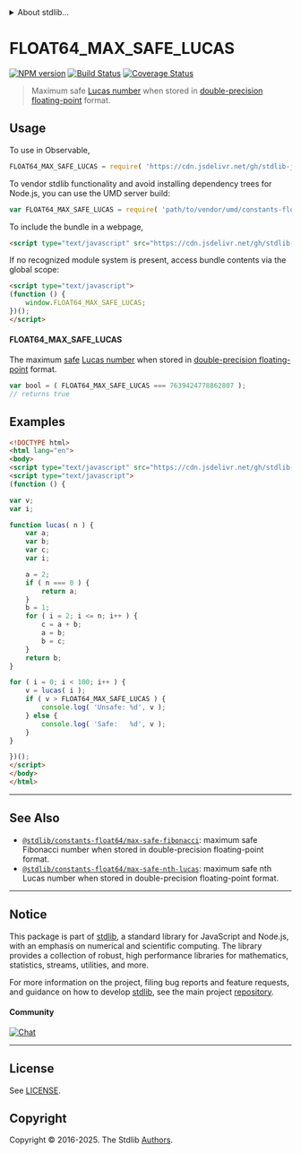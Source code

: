 <!--

@license Apache-2.0

Copyright (c) 2018 The Stdlib Authors.

Licensed under the Apache License, Version 2.0 (the "License");
you may not use this file except in compliance with the License.
You may obtain a copy of the License at

   http://www.apache.org/licenses/LICENSE-2.0

Unless required by applicable law or agreed to in writing, software
distributed under the License is distributed on an "AS IS" BASIS,
WITHOUT WARRANTIES OR CONDITIONS OF ANY KIND, either express or implied.
See the License for the specific language governing permissions and
limitations under the License.

-->


<details>
  <summary>
    About stdlib...
  </summary>
  <p>We believe in a future in which the web is a preferred environment for numerical computation. To help realize this future, we've built stdlib. stdlib is a standard library, with an emphasis on numerical and scientific computation, written in JavaScript (and C) for execution in browsers and in Node.js.</p>
  <p>The library is fully decomposable, being architected in such a way that you can swap out and mix and match APIs and functionality to cater to your exact preferences and use cases.</p>
  <p>When you use stdlib, you can be absolutely certain that you are using the most thorough, rigorous, well-written, studied, documented, tested, measured, and high-quality code out there.</p>
  <p>To join us in bringing numerical computing to the web, get started by checking us out on <a href="https://github.com/stdlib-js/stdlib">GitHub</a>, and please consider <a href="https://opencollective.com/stdlib">financially supporting stdlib</a>. We greatly appreciate your continued support!</p>
</details>

# FLOAT64_MAX_SAFE_LUCAS

[![NPM version][npm-image]][npm-url] [![Build Status][test-image]][test-url] [![Coverage Status][coverage-image]][coverage-url] <!-- [![dependencies][dependencies-image]][dependencies-url] -->

> Maximum safe [Lucas number][lucas-number] when stored in [double-precision floating-point][ieee754] format.



<section class="usage">

## Usage

To use in Observable,

```javascript
FLOAT64_MAX_SAFE_LUCAS = require( 'https://cdn.jsdelivr.net/gh/stdlib-js/constants-float64-max-safe-lucas@umd/browser.js' )
```

To vendor stdlib functionality and avoid installing dependency trees for Node.js, you can use the UMD server build:

```javascript
var FLOAT64_MAX_SAFE_LUCAS = require( 'path/to/vendor/umd/constants-float64-max-safe-lucas/index.js' )
```

To include the bundle in a webpage,

```html
<script type="text/javascript" src="https://cdn.jsdelivr.net/gh/stdlib-js/constants-float64-max-safe-lucas@umd/browser.js"></script>
```

If no recognized module system is present, access bundle contents via the global scope:

```html
<script type="text/javascript">
(function () {
    window.FLOAT64_MAX_SAFE_LUCAS;
})();
</script>
```

#### FLOAT64_MAX_SAFE_LUCAS

The maximum [safe][safe-integers] [Lucas number][lucas-number] when stored in [double-precision floating-point][ieee754] format.

```javascript
var bool = ( FLOAT64_MAX_SAFE_LUCAS === 7639424778862807 );
// returns true
```

</section>

<!-- /.usage -->

<section class="examples">

## Examples

<!-- eslint no-undef: "error" -->

```html
<!DOCTYPE html>
<html lang="en">
<body>
<script type="text/javascript" src="https://cdn.jsdelivr.net/gh/stdlib-js/constants-float64-max-safe-lucas@umd/browser.js"></script>
<script type="text/javascript">
(function () {

var v;
var i;

function lucas( n ) {
    var a;
    var b;
    var c;
    var i;

    a = 2;
    if ( n === 0 ) {
        return a;
    }
    b = 1;
    for ( i = 2; i <= n; i++ ) {
        c = a + b;
        a = b;
        b = c;
    }
    return b;
}

for ( i = 0; i < 100; i++ ) {
    v = lucas( i );
    if ( v > FLOAT64_MAX_SAFE_LUCAS ) {
        console.log( 'Unsafe: %d', v );
    } else {
        console.log( 'Safe:   %d', v );
    }
}

})();
</script>
</body>
</html>
```

</section>

<!-- /.examples -->

<!-- C interface documentation. -->



<!-- Section for related `stdlib` packages. Do not manually edit this section, as it is automatically populated. -->

<section class="related">

* * *

## See Also

-   <span class="package-name">[`@stdlib/constants-float64/max-safe-fibonacci`][@stdlib/constants/float64/max-safe-fibonacci]</span><span class="delimiter">: </span><span class="description">maximum safe Fibonacci number when stored in double-precision floating-point format.</span>
-   <span class="package-name">[`@stdlib/constants-float64/max-safe-nth-lucas`][@stdlib/constants/float64/max-safe-nth-lucas]</span><span class="delimiter">: </span><span class="description">maximum safe nth Lucas number when stored in double-precision floating-point format.</span>

</section>

<!-- /.related -->

<!-- Section for all links. Make sure to keep an empty line after the `section` element and another before the `/section` close. -->


<section class="main-repo" >

* * *

## Notice

This package is part of [stdlib][stdlib], a standard library for JavaScript and Node.js, with an emphasis on numerical and scientific computing. The library provides a collection of robust, high performance libraries for mathematics, statistics, streams, utilities, and more.

For more information on the project, filing bug reports and feature requests, and guidance on how to develop [stdlib][stdlib], see the main project [repository][stdlib].

#### Community

[![Chat][chat-image]][chat-url]

---

## License

See [LICENSE][stdlib-license].


## Copyright

Copyright &copy; 2016-2025. The Stdlib [Authors][stdlib-authors].

</section>

<!-- /.stdlib -->

<!-- Section for all links. Make sure to keep an empty line after the `section` element and another before the `/section` close. -->

<section class="links">

[npm-image]: http://img.shields.io/npm/v/@stdlib/constants-float64-max-safe-lucas.svg
[npm-url]: https://npmjs.org/package/@stdlib/constants-float64-max-safe-lucas

[test-image]: https://github.com/stdlib-js/constants-float64-max-safe-lucas/actions/workflows/test.yml/badge.svg?branch=main
[test-url]: https://github.com/stdlib-js/constants-float64-max-safe-lucas/actions/workflows/test.yml?query=branch:main

[coverage-image]: https://img.shields.io/codecov/c/github/stdlib-js/constants-float64-max-safe-lucas/main.svg
[coverage-url]: https://codecov.io/github/stdlib-js/constants-float64-max-safe-lucas?branch=main

<!--

[dependencies-image]: https://img.shields.io/david/stdlib-js/constants-float64-max-safe-lucas.svg
[dependencies-url]: https://david-dm.org/stdlib-js/constants-float64-max-safe-lucas/main

-->

[chat-image]: https://img.shields.io/gitter/room/stdlib-js/stdlib.svg
[chat-url]: https://app.gitter.im/#/room/#stdlib-js_stdlib:gitter.im

[stdlib]: https://github.com/stdlib-js/stdlib

[stdlib-authors]: https://github.com/stdlib-js/stdlib/graphs/contributors

[umd]: https://github.com/umdjs/umd
[es-module]: https://developer.mozilla.org/en-US/docs/Web/JavaScript/Guide/Modules

[deno-url]: https://github.com/stdlib-js/constants-float64-max-safe-lucas/tree/deno
[deno-readme]: https://github.com/stdlib-js/constants-float64-max-safe-lucas/blob/deno/README.md
[umd-url]: https://github.com/stdlib-js/constants-float64-max-safe-lucas/tree/umd
[umd-readme]: https://github.com/stdlib-js/constants-float64-max-safe-lucas/blob/umd/README.md
[esm-url]: https://github.com/stdlib-js/constants-float64-max-safe-lucas/tree/esm
[esm-readme]: https://github.com/stdlib-js/constants-float64-max-safe-lucas/blob/esm/README.md
[branches-url]: https://github.com/stdlib-js/constants-float64-max-safe-lucas/blob/main/branches.md

[stdlib-license]: https://raw.githubusercontent.com/stdlib-js/constants-float64-max-safe-lucas/main/LICENSE

[safe-integers]: http://www.2ality.com/2013/10/safe-integers.html

[lucas-number]: https://en.wikipedia.org/wiki/Lucas_number

[ieee754]: https://en.wikipedia.org/wiki/IEEE_754-1985

<!-- <related-links> -->

[@stdlib/constants/float64/max-safe-fibonacci]: https://github.com/stdlib-js/constants-float64-max-safe-fibonacci/tree/umd

[@stdlib/constants/float64/max-safe-nth-lucas]: https://github.com/stdlib-js/constants-float64-max-safe-nth-lucas/tree/umd

<!-- </related-links> -->

</section>

<!-- /.links -->
